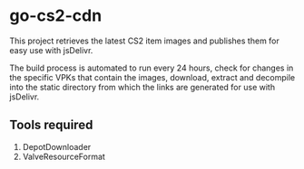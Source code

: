 # go-cs2-cdn
This project retrieves the latest CS2 item images and publishes them for easy use with jsDelivr. 

The build process is automated to run every 24 hours, check for changes in the specific VPKs that contain the images, download, extract and decompile into the static directory from which the links are generated for use with jsDelivr. 

## Tools required
1. DepotDownloader
2. ValveResourceFormat 
